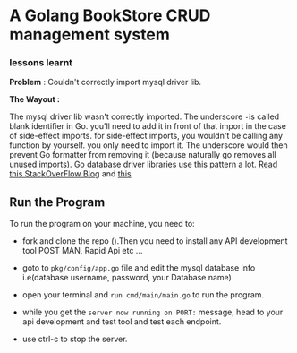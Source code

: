 # A Golang BookStore CRUD  management system


### lessons learnt
**Problem** : Couldn't correctly import mysql driver lib. 

**The Wayout :**  

The mysql driver lib wasn't correctly imported. The underscore `-`is called blank identifier in Go.
you'll need to add it in front of that import in the case of side-effect imports. for side-effect imports, you wouldn't be calling any function by yourself. you only need to import it. The underscore  would then prevent Go formatter from removing it (because naturally go removes all unused imports). Go database driver libraries use this pattern a lot.
[Read this StackOverFlow Blog](https://stackoverflow.com/questions/21220077/what-does-an-underscore-in-front-of-an-import-statement-mean#:~:text=Underscore%20is%20a%20special%20character,compiler%20will%20simply%20ignore%20it.)
and [this](https://v1.gorm.io/docs/connecting_to_the_database.html#MySQL)


## Run the Program 

To run the program on your machine, you need to:
* fork and clone the repo ().Then you need to install any API development tool POST MAN, Rapid Api etc ...

* goto to `pkg/config/app.go` file and edit the mysql database info i.e(database username, password, your Database name)

* open your terminal and `run cmd/main/main.go` to run the program.
* while you get the `server now running on PORT:` message, head to your api development and test tool and test each endpoint.
* use ctrl-c to stop the server.